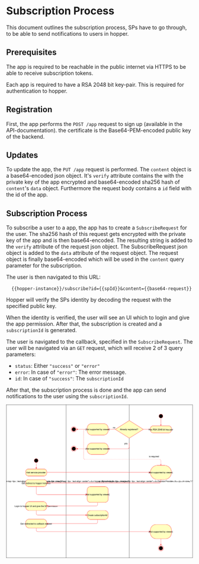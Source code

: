 # Subscription Process
This document outlines the subscription process, SPs have to go through, to be able to send notifications to users in hopper.

## Prerequisites
The app is required to be reachable in the public internet via HTTPS to be able to receive subscription tokens.

Each app is required to have a RSA 2048 bit key-pair. This is required for authentication to hopper.


## Registration
First, the app performs the `POST /app` request to sign up (available in the API-documentation). the certificate is the Base64-PEM-encoded public key of the backend. 

## Updates
To update the app, the `PUT /app` request is performed. The `content` object is a base64-encoded json object. It's `verify` attribute contains the with the private key of the app encrypted and base64-encoded sha256 hash of `content`'s `data` object. Furthermore the request body contains a `id` field with the id of the app.

## Subscription Process
To subscribe a user to a app, the app has to create a `SubscribeRequest` for the user. The sha256 hash of this request gets encrypted with the private key of the app and is then base64-encoded. The resulting string is added to the `verify` attribute of the request json object. The SubscribeRequest json object is added to the `data` attribute of the request object. The request object is finally base64-encoded which will be used in the `content` query parameter for the subscription.

The user is then navigated to this URL:
```URL 
  {{hopper-instance}}/subscribe?id={{spId}}&content={{base64-request}}
```
Hopper will verify the SPs identity by decoding the request with the specified public key.

When the identity is verified, the user will see an UI which to login and give the app permission. After that, the subscription is created and a `subscriptionId` is generated. 

The user is navigated to the callback, specified in the `SubscribeRequest`. The user will be navigated via an `GET` request, which will receive 2 of 3 query parameters: 
  - `status`: Either `"success"` or `"error"`
  - `error`: In case of `"error"`: The error message.
  - `id`: In case of `"success"`: The `subscriptionId`
  
After that, the subscription process is done and the app can send notifications to the user using the `subscriptionId`.  
  
![flow diagram](img/subscriptionProcess.svg "Flow Diagram")

